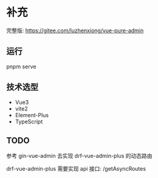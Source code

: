 # 补充

完整版: <https://gitee.com/luzhenxiong/vue-pure-admin>

## 运行

pnpm serve

## 技术选型

- Vue3
- vite2
- Element-Plus
- TypeScript

## TODO

参考 gin-vue-admin 去实现 drf-vue-admin-plus 的动态路由

drf-vue-admin-plus 需要实现 api 接口: /getAsyncRoutes
